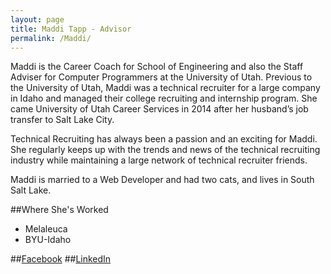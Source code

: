 ```yaml
---
layout: page
title: Maddi Tapp - Advisor
permalink: /Maddi/
---
```

Maddi is the Career Coach for School of Engineering and also the Staff Adviser for Computer Programmers at the University of Utah. Previous to the University of Utah, Maddi was a technical recruiter for a large company in Idaho and managed their college recruiting and internship program. She came University of Utah Career Services in 2014 after her husband’s job transfer to Salt Lake City.

Technical Recruiting has always been a passion and an exciting for Maddi. She regularly keeps up with the trends and news of the technical recruiting industry while maintaining a large network of technical recruiter friends.

Maddi is married to a Web Developer and had two cats, and lives in South Salt Lake.

##Where She's Worked
- Melaleuca
- BYU-Idaho

##[Facebook](https://www.facebook.com/Maaaaaddi)
##[LinkedIn](www.linkedin.com/in/madditapp/)
